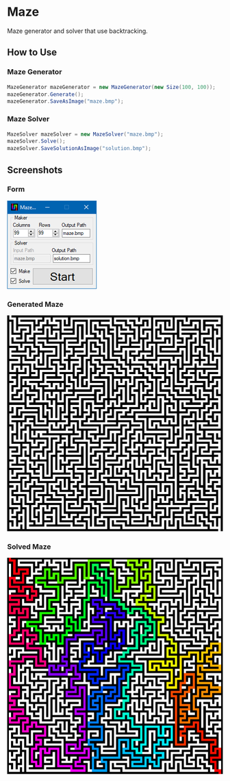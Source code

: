 # Maze

Maze generator and solver that use backtracking.

## How to Use

### Maze Generator

```cs
MazeGenerator mazeGenerator = new MazeGenerator(new Size(100, 100));
mazeGenerator.Generate();
mazeGenerator.SaveAsImage("maze.bmp");
```

### Maze Solver

```cs
MazeSolver mazeSolver = new MazeSolver("maze.bmp");
mazeSolver.Solve();
mazeSolver.SaveSolutionAsImage("solution.bmp");
```

## Screenshots

### Form

![Form](media/form.png)

### Generated Maze

![Maze](media/maze.png)

### Solved Maze

![Solution](media/solution.png)
